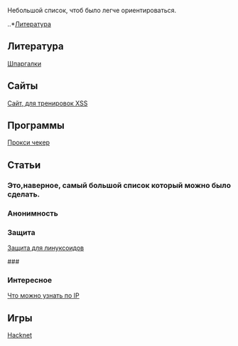 Небольшой список, чтоб было легче ориентироваться.

..*[Литература](#литература)


<h2>Литература</h2>

[Шпаргалки](https://github.com/CerberusIncorporated/study/blob/master/%D0%98%D0%BD%D1%84.%D0%B1%D0%B5%D0%B7/%D0%9A%D0%BD%D0%B8%D0%B6%D0%BA%D0%B8/%D0%A8%D0%BF%D0%B0%D1%80%D0%B3%D0%B0%D0%BB%D0%BA%D0%B8.md)

<H2>Сайты</H2>

[Сайт, для тренировок XSS](https://xss-game.appspot.com/level1)

<h2>Программы</h2>

[Прокси чекер](https://checkerproxy.net/)



<h2>Статьи</h2>

<h3>Это,наверное, самый большой список который можно было сделать.</h3>

<h3>Анонимность</h3>



<h3>Защита</h3>

[Защита для линуксоидов](https://telegra.ph/Kak-obezopasit-sebya-9-tryukov-dlya-linuksoidov-11-13)

###<h3>Интересное</h3>

[Что можно узнать по IP](https://cryptoworld.su/chto-mozhno-uznat-po-ip-adresu/)



<h2>Игры</h2>

[Hacknet](https://store.steampowered.com/app/365450/Hacknet/?l=russian)

